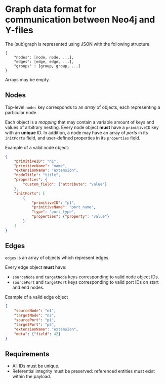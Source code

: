 # Graph data format for communication between Neo4j and Y-files

The (sub)graph is represented using JSON with the following structure:

```
{
    "nodes": [node, node, ...],
    "edges": [edge, edge, ...],
    "groups" : [group, group, ...]
}
```

Arrays may be empty.

## Nodes

Top-level `nodes` key corresponds to an *array* of objects, each representing a particular node.

Each object is a *mapping* that may contain a variable amount of keys and values of arbitrary nesting. Every node object **must** have a `primitiveID` key with an **unique** ID. In addition, a node may have an array of *ports* in its `initPorts` field, and user-defined properties in its `properties` field.

Example of a valid node object:

```json
{
    "primitiveID": "n1",
    "primitiveName": "name",
    "extensionName": "extension",
    "nodeTitle": "title",
    "properties": {
        "custom_field": {"attribute": "value"}
    },
    "initPorts": [
        {
            "primitiveID": "p1",
            "primitiveName": "port_name",
            "type": "port_type",
            "properties": {"property": "value"}
        }
    ]
}
```

## Edges

`edges` is an array of objects which represent edges.

Every edge object **must** have:
- `sourceNode` and `targetNode` keys corresponding to valid node object IDs.
- `sourcePort` and `targetPort` keys corresponding to valid port IDs on start and end nodes.

Example of a valid edge object

```json
{
    "sourceNode": "n1",
    "targetNode": "n2",
    "sourcePort": "p1",
    "targetPort": "p3",
    "extensionName": "extension",
    "meta": {"field": 42}
}
```

## Requirements

- All IDs must be unique.
- Referential integrity must be preserved: referenced entities must exist within the payload.